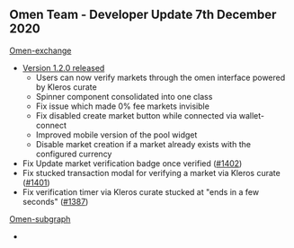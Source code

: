 ## Omen Team - Developer Update 7th December 2020

[Omen-exchange](https://github.com/protofire/omen-exchange)
- [Version 1.2.0 released](https://github.com/protofire/omen-exchange/releases/tag/v1.2.0)
    - Users can now verify markets through the omen interface powered by Kleros curate
    - Spinner component consolidated into one class
    - Fix issue which made 0% fee markets invisible
    - Fix disabled create market button while connected via wallet-connect
    - Improved mobile version of the pool widget
    - Disable market creation if a market already exists with the configured currency
- Fix Update market verification badge once verified ([#1402](https://github.com/protofire/omen-exchange/issues/1402))
- Fix stucked transaction modal for verifying a market via Kleros curate ([#1401](https://github.com/protofire/omen-exchange/issues/1401))
- Fix verification timer via Kleros curate stucked at "ends in a few seconds" ([#1387](https://github.com/protofire/omen-exchange/issues/1387))

[Omen-subgraph](https://github.com/protofire/omen-subgraph)

- 